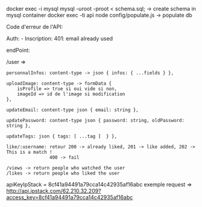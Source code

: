 docker exec -i mysql mysql -uroot -proot < schema.sql; -> create schema in mysql container
docker exec -ti api node config/populate.js -> populate db

Code d'erreur de l'API:

Auth: - Inscription:
401: email already used

endPoint:

/user =>

<!--                             POST METHOD                     -->

    personnalInfos: content-type -> json { infos: { ...fields } },

    uploadImage: content-type -> formData {
        isProfile => true si oui vide si non,
        imageId => id de l'image si modification
    },

    updateEmail: content-type json { email: string },

    updatePassword: content-type json { password: string, oldPassword: string },

    updateTags: json { tags: [ ...tag ]  } },

    like/:username: retour 200 -> already liked, 201 -> like added, 202 -> This is a match !
                    400 -> fail

<!--                             GET METHOD                     -->

    /views -> return people who watched the user
    /likes -> return people who liked the user

apiKeyIpStack = 8cf41a94491a79cca14c42935af16abc
exemple request => http://api.ipstack.com/62.210.32.209?access_key=8cf41a94491a79cca14c42935af16abc
